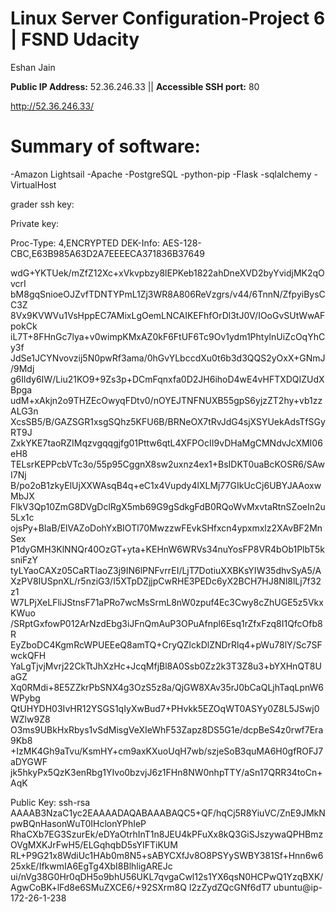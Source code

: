 # Linux Server Configuration-Project 6 | FSND Udacity
Eshan Jain 

**Public IP Address:** 52.36.246.33 || **Accessible SSH port:** 80

http://52.36.246.33/

# Summary of software:

-Amazon Lightsail
-Apache
-PostgreSQL
-python-pip 
-Flask
-sqlalchemy
-VirtualHost

grader ssh key:

Private key:

Proc-Type: 4,ENCRYPTED
DEK-Info: AES-128-CBC,E63B985A63D2A7EEEECA371836B37649

wdG+YKTUek/mZfZ12Xc+xVkvpbzy8lEPKeb1822ahDneXVD2byYvidjMK2qOvcrI
bM8gqSnioeOJZvfTDNTYPmL1Zj3WR8A806ReVzgrs/v44/6TnnN/ZfpyiBysCC3Z
8Vx9KVWVu1VsHppEC7AMixLgOemLNCAIKEFhfOrDl3tJ0V/IOoGvSUtWwAFpokCk
iL7T+8FHnGc7lya+v0wimpKMxAZ0kF6FtUF6Tc9Ov1ydm1PhtylnUiZcOqYhCy3f
JdSe1JCYNvovzij5N0pwRf3ama/0hGvYLbccdXu0t6b3d3QQS2yOxX+GNmJ/9Mdj
g6Ildy6IW/Liu21KO9+9Zs3p+DCmFqnxfa0D2JH6ihoD4wE4vHFTXDQIZUdXBpga
udM+xAkjn2o9THZEcOwyqFDtv0/nOYEJTNFNUXB55gpS6yjzZT2hy+vb1zzALG3n
XcsSB5/B/GAZSGR1xsgSQhz5KFU6B/BRNeOX7tRvJdG4sjXSYUekAdsTfSGyRT9J
ZxkYKE7taoRZIMqzvgqqgjfg01Pttw6qtL4XFPOcII9vDHaMgCMNdvJcXMI06eH8
TELsrKEPPcbVTc3o/55p95CggnX8sw2uxnz4ex1+BsIDKT0uaBcKOSR6/SAwI7Nj
B/po2oB1zkyElUjXXWAsqB4q+eC1x4Vupdy4lXLMj77GIkUcCj6UBYJAAoxwMbJX
FlkV3Qp10ZmG8DVgDclRgX5mb69G9gSdkgFdB0RQoWvMxvtaRtnSZoeIn2u5Lx1c
ojsPy+BIaB/ElVAZoDohYxBIOTl70MwzzwFEvkSHfxcn4ypxmxlz2XAvBF2MnSex
P1dyGMH3KlNNQr40OzGT+yta+KEHnW6WRVs34nuYosFP8VR4bOb1PlbT5ksniFzY
tyLYaoCAXz05CaRTIaoZ3j9IN6lPNFvrrEI/LjT7DotiuXXBKsYIW35dhvSyA5/A
XzPV8IUSpnXL/r5nziG3/I5XTpDZjjpCwRHE3PEDc6yX2BCH7HJ8Nl8lLj7f32z1
W7LPjXeLFliJStnsF71aPRo7wcMsSrmL8nW0zpuf4Ec3Cwy8cZhUGE5z5VkxKWuo
/SRptGxfowP012ArNzdEbg3iJFnQmAuP3OPuAfnpl6Esq1rZfxFzq8I1QfcOfb8R
EyZboDC4KgmRcWPUEEeQ8amTQ+CryQZlckDlZNDrRlq4+pWu78lY/Sc7SFwckQFH
YaLgTjvjMvrj22CkTtJhXzHc+JcqMfjBl8A0Ssb0Zz2k3T3Z8u3+bYXHnQT8UaGZ
Xq0RMdi+8E5ZZkrPbSNX4g3OzS5z8a/QjGW8XAv35rJ0bCaQLjhTaqLpnW6WPybg
QtUHYDH03IvHR12YSGS1qIyXwBud7+PHvkk5EZOqWT0ASYy0Z8L5JSwj0WZlw9Z8
O3ms9UBkHxRbys1vSdMisgVeXIeWhF53Zapz8DS5G1e/dcpBeS4z0rwf7Era9Kb8
+IzMK4Gh9aTvu/KsmHY+cm9axKXuoUqH7wb/szjeSoB3quMA6H0gfROFJ7aDYGWF
jk5hkyPx5QzK3enRbg1YIvo0bzvjJ6z1FHn8NW0nhpTTY/aSn17QRR34toCn+AqK

Public Key:
ssh-rsa AAAAB3NzaC1yc2EAAAADAQABAAABAQC5+QF/hqCj5R8YiuVC/ZnE9JMkNpwBQnHasonWuT0IHclonYPhIeP
RhaCXb7EG3SzurEk/eDYaOtrhInT1n8JEU4kPFuXx8kQ3GiSJszywaQPHBmzOVgMXKJrFwH5/ELGqhqbD5sYIFTiKUM
RL+P9G21x8WdiUc1HAb0m8N5+sABYCXfJv8O8PSYySWBY381Sf+Hnn6w625xkE/IfkwmIA6EgTg4XbI8BlhligAREJc
ui/nVg38G0Hr0qDH5o9bhU56UKL7qvgaCwl12s1YX6qsN0HCPwQ1YzqBXK/AgwCoBK+lFd8e6SMuZXCE6/+92SXrm8Q
l2zZydZQcGNf6dT7 ubuntu@ip-172-26-1-238
